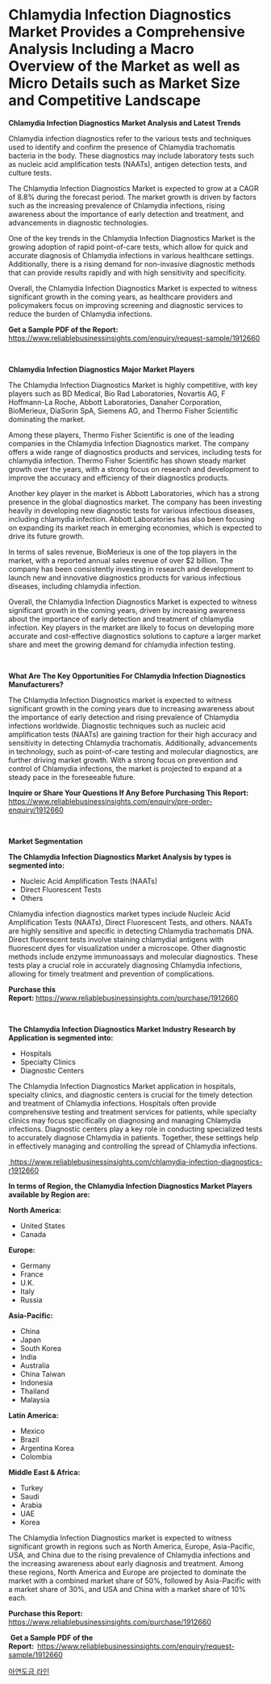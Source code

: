 <p><h1>Chlamydia Infection Diagnostics Market Provides a Comprehensive Analysis Including a Macro Overview of the Market as well as Micro Details such as Market Size and Competitive Landscape</h1></p><p><strong>Chlamydia Infection Diagnostics Market Analysis and Latest Trends</strong></p>
<p><p>Chlamydia infection diagnostics refer to the various tests and techniques used to identify and confirm the presence of Chlamydia trachomatis bacteria in the body. These diagnostics may include laboratory tests such as nucleic acid amplification tests (NAATs), antigen detection tests, and culture tests.</p><p>The Chlamydia Infection Diagnostics Market is expected to grow at a CAGR of 8.8% during the forecast period. The market growth is driven by factors such as the increasing prevalence of Chlamydia infections, rising awareness about the importance of early detection and treatment, and advancements in diagnostic technologies.</p><p>One of the key trends in the Chlamydia Infection Diagnostics Market is the growing adoption of rapid point-of-care tests, which allow for quick and accurate diagnosis of Chlamydia infections in various healthcare settings. Additionally, there is a rising demand for non-invasive diagnostic methods that can provide results rapidly and with high sensitivity and specificity.</p><p>Overall, the Chlamydia Infection Diagnostics Market is expected to witness significant growth in the coming years, as healthcare providers and policymakers focus on improving screening and diagnostic services to reduce the burden of Chlamydia infections.</p></p>
<p><strong>Get a Sample PDF of the Report:&nbsp;</strong> <a href="https://www.reliablebusinessinsights.com/enquiry/request-sample/1912660">https://www.reliablebusinessinsights.com/enquiry/request-sample/1912660</a></p>
<p>&nbsp;</p>
<p><strong>Chlamydia Infection Diagnostics Major Market Players</strong></p>
<p><p>The Chlamydia Infection Diagnostics Market is highly competitive, with key players such as BD Medical, Bio Rad Laboratories, Novartis AG, F Hoffmann-La Roche, Abbott Laboratories, Danaher Corporation, BioMerieux, DiaSorin SpA, Siemens AG, and Thermo Fisher Scientific dominating the market.</p><p>Among these players, Thermo Fisher Scientific is one of the leading companies in the Chlamydia Infection Diagnostics market. The company offers a wide range of diagnostics products and services, including tests for chlamydia infection. Thermo Fisher Scientific has shown steady market growth over the years, with a strong focus on research and development to improve the accuracy and efficiency of their diagnostics products.</p><p>Another key player in the market is Abbott Laboratories, which has a strong presence in the global diagnostics market. The company has been investing heavily in developing new diagnostic tests for various infectious diseases, including chlamydia infection. Abbott Laboratories has also been focusing on expanding its market reach in emerging economies, which is expected to drive its future growth.</p><p>In terms of sales revenue, BioMerieux is one of the top players in the market, with a reported annual sales revenue of over $2 billion. The company has been consistently investing in research and development to launch new and innovative diagnostics products for various infectious diseases, including chlamydia infection.</p><p>Overall, the Chlamydia Infection Diagnostics Market is expected to witness significant growth in the coming years, driven by increasing awareness about the importance of early detection and treatment of chlamydia infection. Key players in the market are likely to focus on developing more accurate and cost-effective diagnostics solutions to capture a larger market share and meet the growing demand for chlamydia infection testing.</p></p>
<p>&nbsp;</p>
<p><strong>What Are The Key Opportunities For Chlamydia Infection Diagnostics Manufacturers?</strong></p>
<p><p>The Chlamydia Infection Diagnostics market is expected to witness significant growth in the coming years due to increasing awareness about the importance of early detection and rising prevalence of Chlamydia infections worldwide. Diagnostic techniques such as nucleic acid amplification tests (NAATs) are gaining traction for their high accuracy and sensitivity in detecting Chlamydia trachomatis. Additionally, advancements in technology, such as point-of-care testing and molecular diagnostics, are further driving market growth. With a strong focus on prevention and control of Chlamydia infections, the market is projected to expand at a steady pace in the foreseeable future.</p></p>
<p><strong>Inquire or Share Your Questions If Any Before Purchasing This Report:</strong> <a href="https://www.reliablebusinessinsights.com/enquiry/pre-order-enquiry/1912660">https://www.reliablebusinessinsights.com/enquiry/pre-order-enquiry/1912660</a></p>
<p>&nbsp;</p>
<p><strong>Market Segmentation</strong></p>
<p><strong>The Chlamydia Infection Diagnostics Market Analysis by types is segmented into:</strong></p>
<p><ul><li>Nucleic Acid Amplification Tests (NAATs)</li><li>Direct Fluorescent Tests</li><li>Others</li></ul></p>
<p><p>Chlamydia infection diagnostics market types include Nucleic Acid Amplification Tests (NAATs), Direct Fluorescent Tests, and others. NAATs are highly sensitive and specific in detecting Chlamydia trachomatis DNA. Direct fluorescent tests involve staining chlamydial antigens with fluorescent dyes for visualization under a microscope. Other diagnostic methods include enzyme immunoassays and molecular diagnostics. These tests play a crucial role in accurately diagnosing Chlamydia infections, allowing for timely treatment and prevention of complications.</p></p>
<p><strong>Purchase this Report:&nbsp;</strong><a href="https://www.reliablebusinessinsights.com/purchase/1912660">https://www.reliablebusinessinsights.com/purchase/1912660</a></p>
<p>&nbsp;</p>
<p><strong>The Chlamydia Infection Diagnostics Market Industry Research by Application is segmented into:</strong></p>
<p><ul><li>Hospitals</li><li>Specialty Clinics</li><li>Diagnostic Centers</li></ul></p>
<p><p>The Chlamydia Infection Diagnostics Market application in hospitals, specialty clinics, and diagnostic centers is crucial for the timely detection and treatment of Chlamydia infections. Hospitals often provide comprehensive testing and treatment services for patients, while specialty clinics may focus specifically on diagnosing and managing Chlamydia infections. Diagnostic centers play a key role in conducting specialized tests to accurately diagnose Chlamydia in patients. Together, these settings help in effectively managing and controlling the spread of Chlamydia infections.</p></p>
<p><a href="https://www.reliablebusinessinsights.com/chlamydia-infection-diagnostics-r1912660">&nbsp;https://www.reliablebusinessinsights.com/chlamydia-infection-diagnostics-r1912660</a></p>
<p><strong>In terms of Region, the Chlamydia Infection Diagnostics Market Players available by Region are:</strong></p>
<p>
    <p> <strong> North America: </strong>
        <ul>
            <li>United States</li>
            <li>Canada</li>
        </ul>
        </p> 
    <p> <strong> Europe: </strong>
        <ul>
            <li>Germany</li>
            <li>France</li>
            <li>U.K.</li>
            <li>Italy</li>
            <li>Russia</li>
        </ul>
        </p> 
    <p> <strong> Asia-Pacific: </strong>
        <ul>
            <li>China</li>
            <li>Japan</li>
            <li>South Korea</li>
            <li>India</li>
            <li>Australia</li>
            <li>China Taiwan</li>
            <li>Indonesia</li>
            <li>Thailand</li>
            <li>Malaysia</li>
        </ul>
        </p> 
    <p> <strong> Latin America: </strong>
        <ul>
            <li>Mexico</li>
            <li>Brazil</li>
            <li>Argentina Korea</li>
            <li>Colombia</li>
        </ul>
        </p> 
    <p> <strong> Middle East & Africa: </strong>
        <ul>
            <li>Turkey</li>
            <li>Saudi</li>
            <li>Arabia</li>
            <li>UAE</li>
            <li>Korea</li>
        </ul>
    </p>
    </p>
<p><p>The Chlamydia Infection Diagnostics market is expected to witness significant growth in regions such as North America, Europe, Asia-Pacific, USA, and China due to the rising prevalence of Chlamydia infections and the increasing awareness about early diagnosis and treatment. Among these regions, North America and Europe are projected to dominate the market with a combined market share of 50%, followed by Asia-Pacific with a market share of 30%, and USA and China with a market share of 10% each.</p></p>
<p><strong>Purchase this Report: </strong><a href="https://www.reliablebusinessinsights.com/purchase/1912660">https://www.reliablebusinessinsights.com/purchase/1912660</a></p>
<p>&nbsp;<strong>Get a Sample PDF of the Report:&nbsp;&nbsp;</strong><a href="https://www.reliablebusinessinsights.com/enquiry/request-sample/1912660">https://www.reliablebusinessinsights.com/enquiry/request-sample/1912660</a></p>
<p><strong></strong></p>
<p><p><a href="https://github.com/mpodehpw07370073/Market-Research-Report-List-3/blob/main/802906073832.md">아연도금 라인</a></p></p>